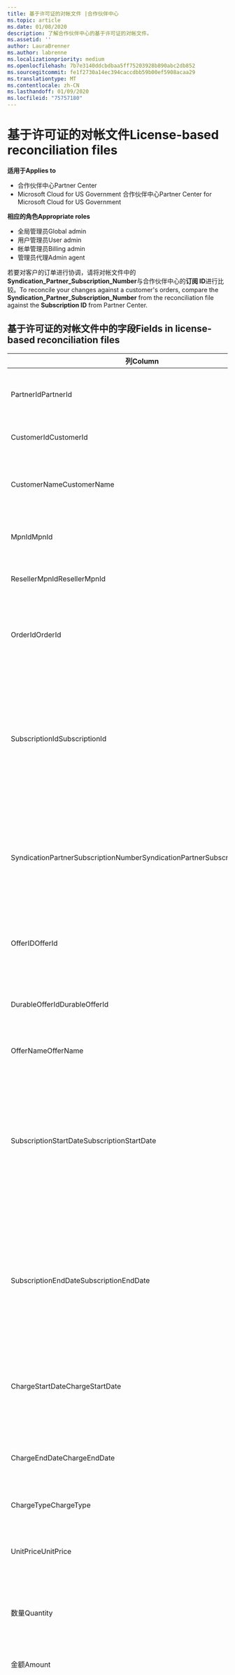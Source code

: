 ```yaml
---
title: 基于许可证的对帐文件 |合作伙伴中心
ms.topic: article
ms.date: 01/08/2020
description: 了解合作伙伴中心的基于许可证的对帐文件。
ms.assetid: ''
author: LauraBrenner
ms.author: labrenne
ms.localizationpriority: medium
ms.openlocfilehash: 7b7e3140ddcbdbaa5ff75203928b890abc2db852
ms.sourcegitcommit: fe1f2730a14ec394caccdbb59b00ef5908acaa29
ms.translationtype: MT
ms.contentlocale: zh-CN
ms.lasthandoff: 01/09/2020
ms.locfileid: "75757180"
---
```

# <a name="license-based-reconciliation-files"></a><span data-ttu-id="1c2be-103">基于许可证的对帐文件</span><span class="sxs-lookup"><span data-stu-id="1c2be-103">License-based reconciliation files</span></span>

<span data-ttu-id="1c2be-104">**适用于**</span><span class="sxs-lookup"><span data-stu-id="1c2be-104">**Applies to**</span></span>

- <span data-ttu-id="1c2be-105">合作伙伴中心</span><span class="sxs-lookup"><span data-stu-id="1c2be-105">Partner Center</span></span>
- <span data-ttu-id="1c2be-106">Microsoft Cloud for US Government 合作伙伴中心</span><span class="sxs-lookup"><span data-stu-id="1c2be-106">Partner Center for Microsoft Cloud for US Government</span></span>

<span data-ttu-id="1c2be-107">**相应的角色**</span><span class="sxs-lookup"><span data-stu-id="1c2be-107">**Appropriate roles**</span></span>
-   <span data-ttu-id="1c2be-108">全局管理员</span><span class="sxs-lookup"><span data-stu-id="1c2be-108">Global admin</span></span>
-   <span data-ttu-id="1c2be-109">用户管理员</span><span class="sxs-lookup"><span data-stu-id="1c2be-109">User admin</span></span>
-   <span data-ttu-id="1c2be-110">帐单管理员</span><span class="sxs-lookup"><span data-stu-id="1c2be-110">Billing admin</span></span>
-   <span data-ttu-id="1c2be-111">管理员代理</span><span class="sxs-lookup"><span data-stu-id="1c2be-111">Admin agent</span></span>

<span data-ttu-id="1c2be-112">若要对客户的订单进行协调，请将对帐文件中的**Syndication_Partner_Subscription_Number**与合作伙伴中心的**订阅 ID**进行比较。</span><span class="sxs-lookup"><span data-stu-id="1c2be-112">To reconcile your changes against a customer's orders, compare the **Syndication_Partner_Subscription_Number** from the reconciliation file against the **Subscription ID** from Partner Center.</span></span>

## <a name="fields-in-license-based-reconciliation-files"></a><span data-ttu-id="1c2be-113">基于许可证的对帐文件中的字段</span><span class="sxs-lookup"><span data-stu-id="1c2be-113">Fields in license-based reconciliation files</span></span>

| <span data-ttu-id="1c2be-114">列</span><span class="sxs-lookup"><span data-stu-id="1c2be-114">Column</span></span> | <span data-ttu-id="1c2be-115">描述</span><span class="sxs-lookup"><span data-stu-id="1c2be-115">Description</span></span> | <span data-ttu-id="1c2be-116">示例值</span><span class="sxs-lookup"><span data-stu-id="1c2be-116">Sample value</span></span> |
| ------ | ----------- | ------------ |
| <span data-ttu-id="1c2be-117">PartnerId</span><span class="sxs-lookup"><span data-stu-id="1c2be-117">PartnerId</span></span> | <span data-ttu-id="1c2be-118">特定计费实体的 GUID 格式的唯一标识符。</span><span class="sxs-lookup"><span data-stu-id="1c2be-118">Unique identifier in GUID format for a specific billing entity.</span></span> <span data-ttu-id="1c2be-119">对帐不是必需的。</span><span class="sxs-lookup"><span data-stu-id="1c2be-119">Not required for reconciliation.</span></span> <span data-ttu-id="1c2be-120">在所有行中均相同。</span><span class="sxs-lookup"><span data-stu-id="1c2be-120">Same in all rows.</span></span> | <span data-ttu-id="1c2be-121">*8ddd03642--46b58d356b4e*</span><span class="sxs-lookup"><span data-stu-id="1c2be-121">*8ddd03642-test-test-test-46b58d356b4e*</span></span> |
| <span data-ttu-id="1c2be-122">CustomerId</span><span class="sxs-lookup"><span data-stu-id="1c2be-122">CustomerId</span></span> | <span data-ttu-id="1c2be-123">GUID 格式的客户的唯一 Microsoft 标识符。</span><span class="sxs-lookup"><span data-stu-id="1c2be-123">Unique Microsoft identifier for the customer in GUID format.</span></span> | <span data-ttu-id="1c2be-124">*12ABCD34-001A-BCD2-987C-3210ABCD5678*</span><span class="sxs-lookup"><span data-stu-id="1c2be-124">*12ABCD34-001A-BCD2-987C-3210ABCD5678*</span></span> |
| <span data-ttu-id="1c2be-125">CustomerName</span><span class="sxs-lookup"><span data-stu-id="1c2be-125">CustomerName</span></span> | <span data-ttu-id="1c2be-126">客户的组织名称，如合作伙伴中心中所报告。</span><span class="sxs-lookup"><span data-stu-id="1c2be-126">Customer's organization name, as reported in Partner Center.</span></span> <span data-ttu-id="1c2be-127">*用于使发票与系统信息进行协调的非常重要的字段。*</span><span class="sxs-lookup"><span data-stu-id="1c2be-127">*Very important field for reconciling the invoice with your system information.*</span></span> | <span data-ttu-id="1c2be-128">*测试客户 A*</span><span class="sxs-lookup"><span data-stu-id="1c2be-128">*Test Customer A*</span></span> |
| <span data-ttu-id="1c2be-129">MpnId</span><span class="sxs-lookup"><span data-stu-id="1c2be-129">MpnId</span></span> | <span data-ttu-id="1c2be-130">CSP 合作伙伴的 MPN 标识符。</span><span class="sxs-lookup"><span data-stu-id="1c2be-130">MPN identifier of the CSP partner.</span></span> <span data-ttu-id="1c2be-131">请参阅[如何按合作伙伴列举](use-the-reconciliation-files.md#itemize-reconciliation-files-by-partner)。</span><span class="sxs-lookup"><span data-stu-id="1c2be-131">See [how to itemize by partner](use-the-reconciliation-files.md#itemize-reconciliation-files-by-partner).</span></span> | <span data-ttu-id="1c2be-132">*4390934*</span><span class="sxs-lookup"><span data-stu-id="1c2be-132">*4390934*</span></span> |
| <span data-ttu-id="1c2be-133">ResellerMpnId</span><span class="sxs-lookup"><span data-stu-id="1c2be-133">ResellerMpnId</span></span> | <span data-ttu-id="1c2be-134">订阅的记录分销商的 MPN 标识符。</span><span class="sxs-lookup"><span data-stu-id="1c2be-134">MPN identifier of the reseller of record for the subscription.</span></span> <span data-ttu-id="1c2be-135">对当前活动不可用。</span><span class="sxs-lookup"><span data-stu-id="1c2be-135">Not available for current activity.</span></span> |
| <span data-ttu-id="1c2be-136">OrderId</span><span class="sxs-lookup"><span data-stu-id="1c2be-136">OrderId</span></span> | <span data-ttu-id="1c2be-137">Microsoft 帐单平台中订单的唯一标识符。</span><span class="sxs-lookup"><span data-stu-id="1c2be-137">Unique identifier for an order in the Microsoft billing platform.</span></span> <span data-ttu-id="1c2be-138">在联系支持人员时，确定订单可能会很有用。</span><span class="sxs-lookup"><span data-stu-id="1c2be-138">May be useful to identify the order when contacting support.</span></span> <span data-ttu-id="1c2be-139">不用于对帐。</span><span class="sxs-lookup"><span data-stu-id="1c2be-139">Not used for reconciliation.</span></span> | <span data-ttu-id="1c2be-140">*566890604832738111*</span><span class="sxs-lookup"><span data-stu-id="1c2be-140">*566890604832738111*</span></span> |
| <span data-ttu-id="1c2be-141">SubscriptionId</span><span class="sxs-lookup"><span data-stu-id="1c2be-141">SubscriptionId</span></span> | <span data-ttu-id="1c2be-142">Microsoft 帐单平台中订阅的唯一标识符。</span><span class="sxs-lookup"><span data-stu-id="1c2be-142">Unique identifier for a subscription in the Microsoft billing platform.</span></span> <span data-ttu-id="1c2be-143">与支持人员联系时，确定订阅可能会很有用。</span><span class="sxs-lookup"><span data-stu-id="1c2be-143">May be useful to identify the subscription when contacting support.</span></span> <span data-ttu-id="1c2be-144">不用于对帐。</span><span class="sxs-lookup"><span data-stu-id="1c2be-144">Not used for reconciliation.</span></span> <span data-ttu-id="1c2be-145">*此值不同于合作伙伴管理控制台上的\*\*订阅 ID*\* 。请参阅**SyndicationPartnerSubscriptionNumber** 。\*</span><span class="sxs-lookup"><span data-stu-id="1c2be-145">*This value is not the same as the **Subscription ID** on the Partner Admin Console. Please see **SyndicationPartnerSubscriptionNumber** instead.*</span></span> | <span data-ttu-id="1c2be-146">*usCBMgAAAAAAAAIA*</span><span class="sxs-lookup"><span data-stu-id="1c2be-146">*usCBMgAAAAAAAAIA*</span></span> |
| <span data-ttu-id="1c2be-147">SyndicationPartnerSubscriptionNumber</span><span class="sxs-lookup"><span data-stu-id="1c2be-147">SyndicationPartnerSubscriptionNumber</span></span> | <span data-ttu-id="1c2be-148">订阅的唯一标识符。</span><span class="sxs-lookup"><span data-stu-id="1c2be-148">Unique identifier for subscriptions.</span></span> <span data-ttu-id="1c2be-149">对于同一计划，一个客户可以具有多个订阅。</span><span class="sxs-lookup"><span data-stu-id="1c2be-149">A customer can have multiple subscriptions for the same plan.</span></span> <span data-ttu-id="1c2be-150">此列对于协调文件分析非常重要。</span><span class="sxs-lookup"><span data-stu-id="1c2be-150">This column is important for reconciliation file analysis.</span></span> <span data-ttu-id="1c2be-151">此字段映射到合作伙伴管理员控制台中的**订阅 ID** 。</span><span class="sxs-lookup"><span data-stu-id="1c2be-151">This field maps to the **Subscription ID** in the Partner Admin Console.</span></span> | <span data-ttu-id="1c2be-152">*fb977ab5--24c8d9591708*</span><span class="sxs-lookup"><span data-stu-id="1c2be-152">*fb977ab5-test-test-test-24c8d9591708*</span></span> |
| <span data-ttu-id="1c2be-153">OfferID</span><span class="sxs-lookup"><span data-stu-id="1c2be-153">OfferId</span></span> | <span data-ttu-id="1c2be-154">唯一产品标识符。</span><span class="sxs-lookup"><span data-stu-id="1c2be-154">Unique offer identifier.</span></span> <span data-ttu-id="1c2be-155">标准产品/服务标识符，如价目表中所定义。</span><span class="sxs-lookup"><span data-stu-id="1c2be-155">Standard offer identifier, as defined in the price list.</span></span> <span data-ttu-id="1c2be-156">*此值与价目表中的**产品 ID**不匹配。请参阅\*\*DurableOfferID*\* 。\*</span><span class="sxs-lookup"><span data-stu-id="1c2be-156">*This value does not match **Offer ID** from the price list. See **DurableOfferID** instead.*</span></span> | <span data-ttu-id="1c2be-157">*FE616D64-E9A8-40EF-843F-152E9BBEF3D1*</span><span class="sxs-lookup"><span data-stu-id="1c2be-157">*FE616D64-E9A8-40EF-843F-152E9BBEF3D1*</span></span> |
| <span data-ttu-id="1c2be-158">DurableOfferId</span><span class="sxs-lookup"><span data-stu-id="1c2be-158">DurableOfferId</span></span> | <span data-ttu-id="1c2be-159">价目表中定义的唯一持久性提议标识符。</span><span class="sxs-lookup"><span data-stu-id="1c2be-159">Unique durable offer identifier, as defined in the price list.</span></span> <span data-ttu-id="1c2be-160">*此值与价目表中的**产品 ID**匹配。*</span><span class="sxs-lookup"><span data-stu-id="1c2be-160">*This value matches the **Offer ID** from the price list.*</span></span> | <span data-ttu-id="1c2be-161">*1017D7F3-6D7F-4BFA-BDD8-79BC8F104E0C*</span><span class="sxs-lookup"><span data-stu-id="1c2be-161">*1017D7F3-6D7F-4BFA-BDD8-79BC8F104E0C*</span></span> |
| <span data-ttu-id="1c2be-162">OfferName</span><span class="sxs-lookup"><span data-stu-id="1c2be-162">OfferName</span></span> | <span data-ttu-id="1c2be-163">客户购买的服务产品的名称，如价目表中所定义。</span><span class="sxs-lookup"><span data-stu-id="1c2be-163">The name of the service offering purchased by the customer, as defined in the price list.</span></span> | <span data-ttu-id="1c2be-164">*Microsoft Office 365 （Plan E3）*</span><span class="sxs-lookup"><span data-stu-id="1c2be-164">*Microsoft Office 365 (Plan E3)*</span></span> |
| <span data-ttu-id="1c2be-165">SubscriptionStartDate</span><span class="sxs-lookup"><span data-stu-id="1c2be-165">SubscriptionStartDate</span></span> | <span data-ttu-id="1c2be-166">订阅的开始日期。</span><span class="sxs-lookup"><span data-stu-id="1c2be-166">The subscription start date.</span></span> <span data-ttu-id="1c2be-167">时间始终是一天的开始，即 0:00。</span><span class="sxs-lookup"><span data-stu-id="1c2be-167">The time is always the beginning of the day, 0:00.</span></span> <span data-ttu-id="1c2be-168">此字段设置为提交订单后的那一天。</span><span class="sxs-lookup"><span data-stu-id="1c2be-168">This field is set to the day after the order was submitted.</span></span> <span data-ttu-id="1c2be-169">与**subscription.subscriptionenddate**结合使用以确定：客户是否仍在订阅的第一年内，或者是否已续订了下一年的订阅。</span><span class="sxs-lookup"><span data-stu-id="1c2be-169">Used in conjunction with the **SubscriptionEndDate** to determine: if the customer is still within the first year of the subscription, or if the subscription has been renewed for the following year.</span></span> | <span data-ttu-id="1c2be-170">*2/1/2019 0:00*</span><span class="sxs-lookup"><span data-stu-id="1c2be-170">*2/1/2019 0:00*</span></span> |
| <span data-ttu-id="1c2be-171">SubscriptionEndDate</span><span class="sxs-lookup"><span data-stu-id="1c2be-171">SubscriptionEndDate</span></span> | <span data-ttu-id="1c2be-172">订阅结束日期。</span><span class="sxs-lookup"><span data-stu-id="1c2be-172">The subscription end date.</span></span> <span data-ttu-id="1c2be-173">时间始终是一天的开始，即 0:00。</span><span class="sxs-lookup"><span data-stu-id="1c2be-173">The time is always the beginning of the day, 0:00.</span></span> <span data-ttu-id="1c2be-174">*12 个月 + 开始日期之后的**x**天*，以与合作伙伴的计费日期或*从续订日期起12个月*的时间一致。</span><span class="sxs-lookup"><span data-stu-id="1c2be-174">Either *12 months plus **x** days after the start date* to align with the partner's billing date or *12 months from the renewal date*.</span></span> <span data-ttu-id="1c2be-175">续订时，价格将更新为当前价目表。</span><span class="sxs-lookup"><span data-stu-id="1c2be-175">At renewal, prices are updated to the current price list.</span></span> <span data-ttu-id="1c2be-176">自动续订之前可能需要与客户进行通信。</span><span class="sxs-lookup"><span data-stu-id="1c2be-176">Customer communication may be required in advance of automated renewal.</span></span> | <span data-ttu-id="1c2be-177">*2/1/2019 0:00*</span><span class="sxs-lookup"><span data-stu-id="1c2be-177">*2/1/2019 0:00*</span></span> |
| <span data-ttu-id="1c2be-178">ChargeStartDate</span><span class="sxs-lookup"><span data-stu-id="1c2be-178">ChargeStartDate</span></span> | <span data-ttu-id="1c2be-179">费用的开始日。</span><span class="sxs-lookup"><span data-stu-id="1c2be-179">Start day of the charges.</span></span> <span data-ttu-id="1c2be-180">时间始终是一天的开始，即 0:00。</span><span class="sxs-lookup"><span data-stu-id="1c2be-180">The time is always the beginning of the day, 0:00.</span></span> <span data-ttu-id="1c2be-181">用于在客户更改座位号码时计算每日费用（*pro 每*费用）。</span><span class="sxs-lookup"><span data-stu-id="1c2be-181">Used to calculate daily charges (*pro rata* charges) when a customer changes seat numbers.</span></span> | <span data-ttu-id="1c2be-182">*2/1/2019 0:00*</span><span class="sxs-lookup"><span data-stu-id="1c2be-182">*2/1/2019 0:00*</span></span> |
| <span data-ttu-id="1c2be-183">ChargeEndDate</span><span class="sxs-lookup"><span data-stu-id="1c2be-183">ChargeEndDate</span></span> | <span data-ttu-id="1c2be-184">费用的结束日。</span><span class="sxs-lookup"><span data-stu-id="1c2be-184">End day of the charges.</span></span> <span data-ttu-id="1c2be-185">时间始终是一天的结束，即 23:59。</span><span class="sxs-lookup"><span data-stu-id="1c2be-185">The time is always the end of the day, 23:59.</span></span> <span data-ttu-id="1c2be-186">用于在客户更改座位号码时计算每日费用（*pro 每*费用）。</span><span class="sxs-lookup"><span data-stu-id="1c2be-186">Used to calculate daily charges (*pro rata* charges) when a customer changes seat numbers.</span></span> | <span data-ttu-id="1c2be-187">*2/28/2019 23:59*</span><span class="sxs-lookup"><span data-stu-id="1c2be-187">*2/28/2019 23:59*</span></span> |
| <span data-ttu-id="1c2be-188">ChargeType</span><span class="sxs-lookup"><span data-stu-id="1c2be-188">ChargeType</span></span> | <span data-ttu-id="1c2be-189">费用或调整的[类型](recon-file-charge-types.md)。</span><span class="sxs-lookup"><span data-stu-id="1c2be-189">The [type of charge](recon-file-charge-types.md) or adjustment.</span></span> | <span data-ttu-id="1c2be-190">请参阅[费用类型](recon-file-charge-types.md)。</span><span class="sxs-lookup"><span data-stu-id="1c2be-190">See [charge types](recon-file-charge-types.md).</span></span> |
| <span data-ttu-id="1c2be-191">UnitPrice</span><span class="sxs-lookup"><span data-stu-id="1c2be-191">UnitPrice</span></span> | <span data-ttu-id="1c2be-192">购买时公布在价目表中的每一席位的价格。</span><span class="sxs-lookup"><span data-stu-id="1c2be-192">Price per seat, as published in the pricelist at the time of purchase.</span></span> <span data-ttu-id="1c2be-193">请确保此项与在协调期间存储在计费系统中的信息相匹配。</span><span class="sxs-lookup"><span data-stu-id="1c2be-193">Be sure this matches the information stored in your billing system during reconciliation.</span></span> | <span data-ttu-id="1c2be-194">*6.82*</span><span class="sxs-lookup"><span data-stu-id="1c2be-194">*6.82*</span></span> |
| <span data-ttu-id="1c2be-195">数量</span><span class="sxs-lookup"><span data-stu-id="1c2be-195">Quantity</span></span> | <span data-ttu-id="1c2be-196">席位的数量。</span><span class="sxs-lookup"><span data-stu-id="1c2be-196">Number of seats.</span></span> <span data-ttu-id="1c2be-197">请确保此项与在协调期间存储在计费系统中的信息相匹配。</span><span class="sxs-lookup"><span data-stu-id="1c2be-197">Be sure this matches the information stored in your billing system during reconciliation.</span></span> | <span data-ttu-id="1c2be-198">*2*</span><span class="sxs-lookup"><span data-stu-id="1c2be-198">*2*</span></span> |
| <span data-ttu-id="1c2be-199">金额</span><span class="sxs-lookup"><span data-stu-id="1c2be-199">Amount</span></span> | <span data-ttu-id="1c2be-200">数量的总价。</span><span class="sxs-lookup"><span data-stu-id="1c2be-200">Total of price for quantity.</span></span> <span data-ttu-id="1c2be-201">用于检查量计算是否与你为客户计算此值的方式匹配。</span><span class="sxs-lookup"><span data-stu-id="1c2be-201">Used to check if the amount calculation matches how you calculate this value for your customers.</span></span> | <span data-ttu-id="1c2be-202">*13.32*</span><span class="sxs-lookup"><span data-stu-id="1c2be-202">*13.32*</span></span> |
| <span data-ttu-id="1c2be-203">TotalOtherDiscount</span><span class="sxs-lookup"><span data-stu-id="1c2be-203">TotalOtherDiscount</span></span> | <span data-ttu-id="1c2be-204">适用于这些费用的折扣金额。</span><span class="sxs-lookup"><span data-stu-id="1c2be-204">Amount of discount applied to these charges.</span></span> <span data-ttu-id="1c2be-205">资格或地图随附的产品许可证，或符合激励条件的新订阅，还将在此列中包含折扣金额。</span><span class="sxs-lookup"><span data-stu-id="1c2be-205">Product licenses included with a competency or MAPS, or new subscriptions eligible for an incentive, will also contain a discount amount in this column.</span></span> | <span data-ttu-id="1c2be-206">*2.32*</span><span class="sxs-lookup"><span data-stu-id="1c2be-206">*2.32*</span></span> |
| <span data-ttu-id="1c2be-207">小计</span><span class="sxs-lookup"><span data-stu-id="1c2be-207">Subtotal</span></span> | <span data-ttu-id="1c2be-208">税前总额。</span><span class="sxs-lookup"><span data-stu-id="1c2be-208">Total before tax.</span></span> <span data-ttu-id="1c2be-209">检查小计是否与预期的总计匹配（如果是折扣）。</span><span class="sxs-lookup"><span data-stu-id="1c2be-209">Checks if your subtotal matches your expected total, in case of a discount.</span></span> | <span data-ttu-id="1c2be-210">*11*</span><span class="sxs-lookup"><span data-stu-id="1c2be-210">*11*</span></span> |
| <span data-ttu-id="1c2be-211">税</span><span class="sxs-lookup"><span data-stu-id="1c2be-211">Tax</span></span> | <span data-ttu-id="1c2be-212">税费。</span><span class="sxs-lookup"><span data-stu-id="1c2be-212">Tax amount charge.</span></span> <span data-ttu-id="1c2be-213">基于市场的税务规则和特定情况。</span><span class="sxs-lookup"><span data-stu-id="1c2be-213">Based on your market's tax rules and specific circumstances.</span></span> | <span data-ttu-id="1c2be-214">*0*</span><span class="sxs-lookup"><span data-stu-id="1c2be-214">*0*</span></span> |
| <span data-ttu-id="1c2be-215">TotalForCustomer</span><span class="sxs-lookup"><span data-stu-id="1c2be-215">TotalForCustomer</span></span> | <span data-ttu-id="1c2be-216">税后总额。</span><span class="sxs-lookup"><span data-stu-id="1c2be-216">Total after tax.</span></span> <span data-ttu-id="1c2be-217">检查你是否在发票中计入了税务。</span><span class="sxs-lookup"><span data-stu-id="1c2be-217">Checks if you are charged tax in the invoice.</span></span> | <span data-ttu-id="1c2be-218">*11*</span><span class="sxs-lookup"><span data-stu-id="1c2be-218">*11*</span></span> |
| <span data-ttu-id="1c2be-219">货币</span><span class="sxs-lookup"><span data-stu-id="1c2be-219">Currency</span></span> | <span data-ttu-id="1c2be-220">货币类型。</span><span class="sxs-lookup"><span data-stu-id="1c2be-220">Currency type.</span></span> <span data-ttu-id="1c2be-221">每个计费单位仅使用一种货币。</span><span class="sxs-lookup"><span data-stu-id="1c2be-221">Each billing entity has only one currency.</span></span> <span data-ttu-id="1c2be-222">检查它是否与第一个发票匹配。</span><span class="sxs-lookup"><span data-stu-id="1c2be-222">Check if it matches your first invoice.</span></span> <span data-ttu-id="1c2be-223">在进行任何主要计费平台更新后再次检查。</span><span class="sxs-lookup"><span data-stu-id="1c2be-223">Check again after any major billing platform updates.</span></span> | <span data-ttu-id="1c2be-224">*EUR*</span><span class="sxs-lookup"><span data-stu-id="1c2be-224">*EUR*</span></span> |
| <span data-ttu-id="1c2be-225">DomainName</span><span class="sxs-lookup"><span data-stu-id="1c2be-225">DomainName</span></span> | <span data-ttu-id="1c2be-226">客户的域名。</span><span class="sxs-lookup"><span data-stu-id="1c2be-226">Customer's domain name.</span></span> <span data-ttu-id="1c2be-227">该字段在第二个计费周期之前可能会显示为空白。</span><span class="sxs-lookup"><span data-stu-id="1c2be-227">This field may appear blank until the second billing cycle.</span></span> <span data-ttu-id="1c2be-228">*请勿将此字段用作客户的唯一标识符。客户/合作伙伴可以通过 Office 365 门户更新虚或默认域。*</span><span class="sxs-lookup"><span data-stu-id="1c2be-228">*Don't use this field as a unique identifier for the customer. The customer/partner can update the vanity or default domain through the  Office 365 portal.*</span></span> | <span data-ttu-id="1c2be-229">*example.onmicrosoft.com*</span><span class="sxs-lookup"><span data-stu-id="1c2be-229">*example.onmicrosoft.com*</span></span> |
| <span data-ttu-id="1c2be-230">SubscriptionName</span><span class="sxs-lookup"><span data-stu-id="1c2be-230">SubscriptionName</span></span> | <span data-ttu-id="1c2be-231">订阅昵称。</span><span class="sxs-lookup"><span data-stu-id="1c2be-231">Subscription nickname.</span></span> <span data-ttu-id="1c2be-232">如果未指定昵称，则合作伙伴中心将使用**OfferName**。</span><span class="sxs-lookup"><span data-stu-id="1c2be-232">If no nickname is specified, Partner Center uses the **OfferName**.</span></span> | <span data-ttu-id="1c2be-233">*项目联机*</span><span class="sxs-lookup"><span data-stu-id="1c2be-233">*PROJECT ONLINE*</span></span> |
| <span data-ttu-id="1c2be-234">SubscriptionDescription</span><span class="sxs-lookup"><span data-stu-id="1c2be-234">SubscriptionDescription</span></span> | <span data-ttu-id="1c2be-235">客户购买的服务产品的名称，如价目表中所定义。</span><span class="sxs-lookup"><span data-stu-id="1c2be-235">The name of the service offering purchased by the customer, as defined in the price list.</span></span> <span data-ttu-id="1c2be-236">（这是与**OfferName**相同的字段。）</span><span class="sxs-lookup"><span data-stu-id="1c2be-236">(This is an identical field to **OfferName**.)</span></span> | <span data-ttu-id="1c2be-237">*项目在线高级版，无需 PROJECT 客户端*</span><span class="sxs-lookup"><span data-stu-id="1c2be-237">*PROJECT ONLINE PREMIUM WITHOUT PROJECT CLIENT*</span></span> |
| <span data-ttu-id="1c2be-238">BillingCycleType</span><span class="sxs-lookup"><span data-stu-id="1c2be-238">BillingCycleType</span></span> | <span data-ttu-id="1c2be-239">一次性计费频率。</span><span class="sxs-lookup"><span data-stu-id="1c2be-239">One-time billing frequency.</span></span>| <span data-ttu-id="1c2be-240">*每月*</span><span class="sxs-lookup"><span data-stu-id="1c2be-240">*Monthly*</span></span> |
